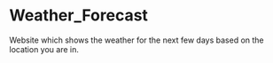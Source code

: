 # Weather_Forecast
Website which shows the weather for the next few days based on the location you are in.
